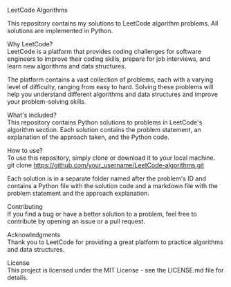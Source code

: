 LeetCode Algorithms

This repository contains my solutions to LeetCode algorithm problems. All solutions are implemented in Python.

Why LeetCode?                     
LeetCode is a platform that provides coding challenges for software engineers to improve their coding skills, prepare for job interviews, and learn new algorithms and data structures.

The platform contains a vast collection of problems, each with a varying level of difficulty, ranging from easy to hard. Solving these problems will help you understand different algorithms and data structures and improve your problem-solving skills.

What's included?                       
This repository contains Python solutions to problems in LeetCode's algorithm section. Each solution contains the problem statement, an explanation of the approach taken, and the Python code.

How to use?                      
To use this repository, simply clone or download it to your local machine.                      
git clone https://github.com/your_username/LeetCode-algorithms.git

Each solution is in a separate folder named after the problem's ID and contains a Python file with the solution code and a markdown file with the problem statement and the approach explanation.

Contributing                    
If you find a bug or have a better solution to a problem, feel free to contribute by opening an issue or a pull request.

Acknowledgments                
Thank you to LeetCode for providing a great platform to practice algorithms and data structures.

License                 
This project is licensed under the MIT License - see the LICENSE.md file for details.
